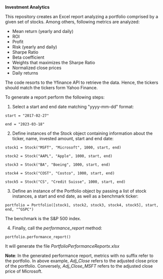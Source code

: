 **Investment Analytics**


This repository creates an Excel report analyzing a portfolio comprised by a given set of stocks. Among others, following metrics are analyzed:
- Mean return (yearly and daily)
- ROI 
- Profit
- Risk (yearly and daily)
- Sharpe Ratio
- Beta coefficient
- Weights that maximizes the Sharpe Ratio
- Normalized close prices
- Daily returns

The code resorts to the Yfinance API to retrieve the data. Hence, the tickers should match the tickers form Yahoo Finance.

To generate a report perform the following steps:

1) Select a start and end date matching "yyyy-mm-dd" format:

`start = "2017-02-27" `

`end = "2023-03-18"`

2) Define instances of the Stock object containing information about the ticker, name, invested amount, start and end date:

`stock1 = Stock("MSFT", "Microsoft", 1000, start, end)`

`stock2 = Stock("AAPL", "Apple", 1000, start, end)`

`stock3 = Stock("BA", "Boeing", 1000, start, end)`

`stock4 = Stock("COST", "Costco", 1000, start, end)`

`stock5 = Stock("CS", "Credit Suisse", 1000, start, end)`

3) Define an instance of the Portfolio object by passing a list of stock instances, a start and end date, as well as a benchmark ticker:

`portfolio = Portfolio([stock1, stock2, stock3, stock4, stock5], start, end, "^GSPC")`

The benchmark is the S&P 500 index.

4) Finally, call the _performance_report_ method:

`portfolio.performance_report()`

It will generate the file _PortfolioPerformanceReportx.xlsx_

**Note**: In the generated performance report, metrics with no suffix refer to the portfolio. In above example, _Adj_Close_ refers to the adjusted close price of the portfolio. Conversely, _Adj_Close_MSFT_ refers to the adjusted close price of Microsoft.